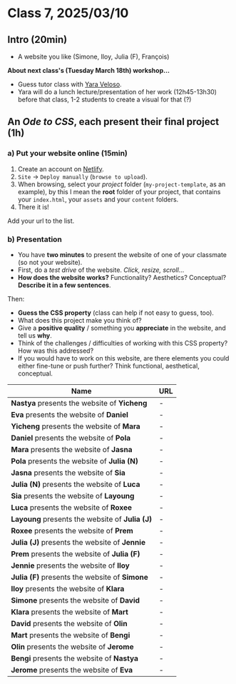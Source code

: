 # Class 7, 2025/03/10

## Intro (20min)

- A website you like (Simone, Iloy, Julia (F), François)

**About next class's (Tuesday March 18th) workshop…**

- Guess tutor class with [Yara Veloso](https://www.yaraveloso.nu).
- Yara will do a lunch lecture/presentation of her work (12h45-13h30) before that class, 1-2 students to create a visual for that (?)

## An *Ode to CSS*, each present their final project (1h)

### a) Put your website online (15min)

1) Create an account on [Netlify](https://app.netlify.com).
2) `Site` -> `Deploy manually` (`browse to upload`).
3) When browsing, select your *project* folder (`my-project-template`, as an example), by this I mean the **root** folder of your project, that contains your `index.html`, your `assets` and your `content` folders.
4) There it is!

Add your url to the list.

### b) Presentation

- You have **two minutes** to present the website of one of your classmate (so not your website).
- First, do a *test drive* of the website. *Click, resize, scroll*…
- **How does the website works?** Functionality? Aesthetics? Conceptual? **Describe it in a few sentences**.

Then:

- **Guess the CSS property** (class can help if not easy to guess, too).
- What does this project make you think of?
- Give a **positive quality** / something you **appreciate** in the website, and tell us **why**.
- Think of the challenges / difficulties of working with this CSS property? How was this addressed?
- If you would have to work on this website, are there elements you could either fine-tune or push further? Think functional, aesthetical, conceptual.

| Name | URL |
| -- | -------------- |
| **Nastya** presents the website of **Yicheng** | - |
| **Eva** presents the website of **Daniel** | - |
| **Yicheng** presents the website of **Mara** | - |
| **Daniel** presents the website of **Pola** | - |
| **Mara** presents the website of **Jasna** | - |
| **Pola** presents the website of **Julia (N)** | - |
| **Jasna** presents the website of **Sia** | - |
| **Julia (N)** presents the website of **Luca** | - |
| **Sia** presents the website of **Layoung** | - |
| **Luca** presents the website of **Roxee** | - |
| **Layoung** presents the website of **Julia (J)** | - |
| **Roxee** presents the website of **Prem** | - |
| **Julia (J)** presents the website of **Jennie** | - |
| **Prem** presents the website of **Julia (F)** | - |
| **Jennie** presents the website of **Iloy** | - |
| **Julia (F)** presents the website of **Simone** | - |
| **Iloy** presents the website of **Klara** | - |
| **Simone** presents the website of **David** | - |
| **Klara** presents the website of **Mart** | - |
| **David** presents the website of **Olin** | - |
| **Mart** presents the website of **Bengi** | - |
| **Olin** presents the website of **Jerome** | - |
| **Bengi** presents the website of **Nastya** | - |
| **Jerome** presents the website of **Eva** | - |
